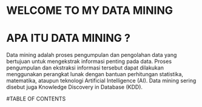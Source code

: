 # WELCOME TO MY DATA MINING

# APA ITU DATA MINING ?
Data mining adalah proses pengumpulan dan pengolahan data yang bertujuan untuk mengekstrak informasi penting pada data. 
Proses pengumpulan dan ekstraksi informasi tersebut dapat dilakukan menggunakan perangkat lunak dengan bantuan perhitungan statistika, 
matematika, ataupun teknologi Artificial Intelligence (AI). 
Data mining sering disebut juga Knowledge Discovery in Database (KDD).

#TABLE OF CONTENTS